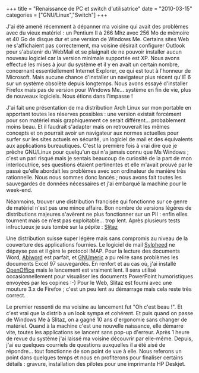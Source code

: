 +++
title = "Renaissance de PC et switch d'utilisatrice"
date = "2010-03-15"
categories = ["GNU/Linux","Switch"]
+++


J'ai été amené récemment à dépanner ma voisine qui avait des problèmes
avec du vieux matériel : un Pentium II à 266 Mhz avec 256 Mo de mémoire et 40
Go de disque dur et une version de Windows Me. Certains sites Web ne
s'affichaient pas correctement, ma voisine désirait configurer Outlook pour
s'abstenir du WebMail et se plaignait de ne pouvoir installer aucun nouveau
logiciel car la version minimale supportée est XP. Nous avons effectué les
mises à jour du système et il y en avait un certain nombre, concernant
essentiellement Internet Explorer, ce qui est tout à l'honneur de Microsoft.
Mais aucune chance d'installer un navigateur plus récent qu'IE 6 sur un
système obsolète depuis longtemps. Nous avons essayé d'installer Firefox mais
pas de version pour Windows Me... système en fin de vie, plus de nouveaux
logiciels. Nous étions dans l'impasse !

J'ai fait une présentation de ma distribution Arch Linux sur mon portable en
apportant toutes les réserves possibles : une version existait forcément pour
son matériel mais graphiquement ce serait différent... probablement moins
beau. Et il faudrait s'adapter mais on retrouverait les mêmes concepts et on
pourrait avoir un navigateur aux normes actuelles pour surfer sur les sites
actuels en sécurité, un logiciel de mail et des équivalents aux applications
bureautiques. C'est la première fois à vrai dire que je prêche GNU/Linux pour
quelqu'un qui n'a jamais connu que Ms Windows ; c'est un pari risqué mais je
sentais beaucoup de curiosité de la part de mon interlocutrice, ses questions
étaient pertinentes et elle m'avait prouvé par le passé qu'elle abordait les
problèmes avec son ordinateur de manière très rationnelle. Nous nous sommes
donc lancés ; nous avons fait toutes les sauvegardes de données nécessaires
et j'ai embarqué la machine pour le week-end.

Néanmoins, trouver une distribution francisée qui fonctionne sur ce genre de
matériel n'est pas une mince affaire. Bon nombre de versions légères de
distributions majeures s'avèrent ne plus fonctionner sur un PII : enfin elles
tournent mais ce n'est pas exploitable... trop lent. Après plusieurs tests
infructueux je suis tombé sur la pépite : [Slitaz](http://www.slitaz.org/)

Une distribution suisse super légère mais sans compromis au niveau de la
couverture des applications fournies. Le logiciel de mail
[Sylpheed](http://sylpheed.sraoss.jp/en/) ne dépayse pas et il gère le
protocol IMAP. Pour la lecture des documents Word,
[Abiword](http://www.abisource.com/) est parfait, et
[GNUmeric](http://projects.gnome.org/gnumeric/) a pu relire sans problèmes les
documents Excel 97 sauvegardés. En renfort et au cas où, j'ai installé
[OpenOffice](http://fr.openoffice.org/) mais le lancement est vraiment lent. Il
sera utilisé occasionnellement pour visualiser les documents PowerPoint
humoristiques envoyées par les copines :-) Pour le Web, Slitaz est fourni avec
une mouture 3.x de Firefox ; c'est un peu lent au démarrage mais cela reste
très correct.


Le premier ressenti de ma voisine au lancement fut "Oh c'est beau !". Et c'est
vrai que la distrib a un look sympa et cohérent. Et puis quand on passe de
Windows Me à Slitaz, on a gagné 10 ans d'ergonomie sans changer de matériel.
Quand à la machine c'est une nouvelle naissance, elle démarre vite, toutes les
applications se lancent sans pop-up d'erreur. Après 1 heure de revue du
système j'ai laissé ma voisine découvrir par elle-même. Depuis, j'ai eu
quelques courriels de questions auxquelles il a été aisé de répondre... tout
fonctionne de son point de vue à elle. Nous referons un point dans quelques
temps et nous en profiterons pour finaliser certains détails : gravure,
installation des pilotes pour une imprimante HP Deskjet.